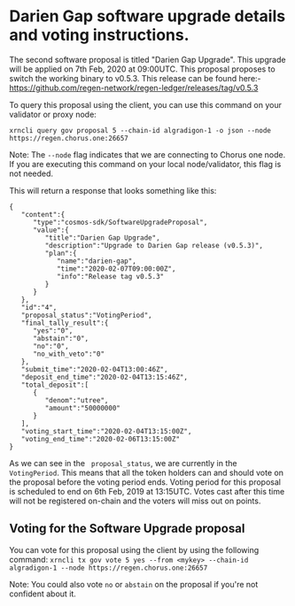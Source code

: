 # Darien Gap software upgrade details and voting instructions.

The second software proposal is titled "Darien Gap Upgrade". This upgrade will be applied on 7th Feb, 2020 at 09:00UTC. This proposal proposes to switch the working binary to v0.5.3. This release can be found here:- https://github.com/regen-network/regen-ledger/releases/tag/v0.5.3

To query this proposal using the client, you can use this command on your validator or proxy node:
```
xrncli query gov proposal 5 --chain-id algradigon-1 -o json --node https://regen.chorus.one:26657
```
Note: The ```--node``` flag indicates that we are connecting to Chorus one node. If you are executing this command on your local node/validator, this flag is not needed.

This will return a response that looks something like this:
```
{ 
   "content":{ 
      "type":"cosmos-sdk/SoftwareUpgradeProposal",
      "value":{ 
         "title":"Darien Gap Upgrade",
         "description":"Upgrade to Darien Gap release (v0.5.3)",
         "plan":{ 
            "name":"darien-gap",
            "time":"2020-02-07T09:00:00Z",
            "info":"Release tag v0.5.3"
         }
      }
   },
   "id":"4",
   "proposal_status":"VotingPeriod",
   "final_tally_result":{ 
      "yes":"0",
      "abstain":"0",
      "no":"0",
      "no_with_veto":"0"
   },
   "submit_time":"2020-02-04T13:00:46Z",
   "deposit_end_time":"2020-02-04T13:15:46Z",
   "total_deposit":[ 
      { 
         "denom":"utree",
         "amount":"50000000"
      }
   ],
   "voting_start_time":"2020-02-04T13:15:00Z",
   "voting_end_time":"2020-02-06T13:15:00Z"
}
```

As we can see in the ``` proposal_status```, we are currently in the ```VotingPeriod```. This means that all the token holders can and should vote on the proposal before the voting period ends. Voting period for this proposal is scheduled to end on 6th Feb, 2019 at 13:15UTC. Votes cast after this time will not be registered on-chain and the voters will miss out on points.

## Voting for the Software Upgrade proposal

You can vote for this proposal using the client by using the following command:
```xrncli tx gov vote 5 yes --from <mykey> --chain-id algradigon-1 --node https://regen.chorus.one:26657```

Note:
You could also vote ```no``` or ```abstain``` on the proposal if you're not confident about it.


